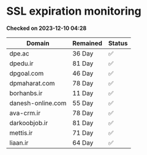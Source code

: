 # SSL expiration monitoring

**Checked on 2023-12-10 04:28**

| Domain | Remained | Status       |
|--------|----------|--------------|
| dpe.ac     | 36 Day   | ✅ |
| dpedu.ir     | 81 Day   | ✅ |
| dpgoal.com     | 46 Day   | ✅ |
| dpmaharat.com     | 78 Day   | ✅ |
| borhanbs.ir     | 11 Day   | ✅ |
| danesh-online.com     | 55 Day   | ✅ |
| ava-crm.ir     | 78 Day   | ✅ |
| darkoobjob.ir     | 81 Day   | ✅ |
| mettis.ir     | 71 Day   | ✅ |
| liaan.ir     | 64 Day   | ✅ |
